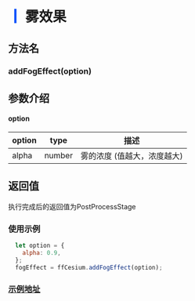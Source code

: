 # <span style='color:#0950FC'>┃</span> 雾效果

## 方法名

### addFogEffect(option)

## 参数介绍

####  option   

| option      | type   | 描述                                                           |
| ----------- | ------ | ------------------------------------------------------------- |
| alpha       | number | 雾的浓度 (值越大，浓度越大)                                     |

## 返回值
执行完成后的返回值为PostProcessStage

### 使用示例

```javascript
  let option = {
    alpha: 0.9,
  };
  fogEffect = ffCesium.addFogEffect(option);
```

### [示例地址](./#/mapCode?id=3&type=4&urlname=fogEffect)
